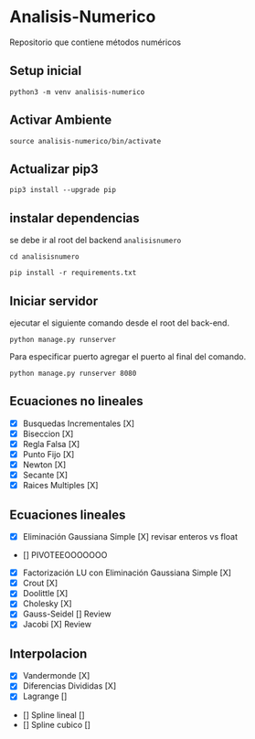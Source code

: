 # Analisis-Numerico
Repositorio que contiene métodos numéricos

## Setup inicial
``python3 -m venv analisis-numerico``
## Activar Ambiente
``source analisis-numerico/bin/activate``

## Actualizar pip3

``pip3 install --upgrade pip``

## instalar dependencias
se debe ir al root del backend `analisisnumero`

``cd analisisnumero``

``pip install -r requirements.txt``
## Iniciar servidor

ejecutar el siguiente comando desde el root del back-end.

``python manage.py runserver``

Para especificar puerto agregar el puerto al final del comando.

``python manage.py runserver 8080``

## Ecuaciones no lineales
- [X] Busquedas Incrementales [X]
- [X] Biseccion [X]
- [X] Regla Falsa [X]
- [X] Punto Fijo [X]
- [X] Newton [X]
- [X] Secante [X]
- [X] Raices Multiples [X]
## Ecuaciones lineales
- [X] Eliminación Gaussiana Simple [X] revisar enteros vs float
- [] PIVOTEEOOOOOOO
- [X] Factorización LU con Eliminación Gaussiana Simple [X]
- [X] Crout [X]
- [X] Doolittle [X]
- [X] Cholesky [X]
- [X] Gauss-Seidel [] Review
- [X] Jacobi [X] Review
## Interpolacion
- [X] Vandermonde [X]
- [X] Diferencias Divididas [X]
- [X] Lagrange []
- [] Spline lineal []
- [] Spline cubico []